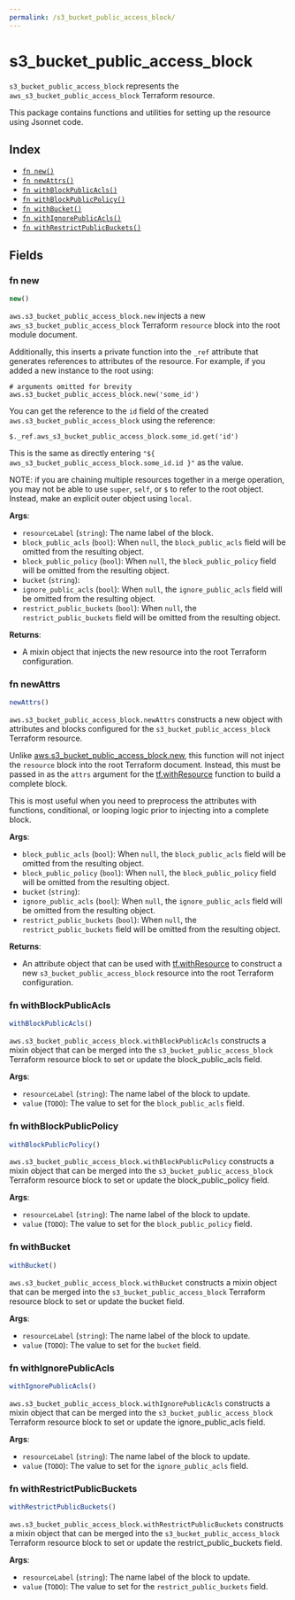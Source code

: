 ```yaml
---
permalink: /s3_bucket_public_access_block/
---
```


# s3_bucket_public_access_block

`s3_bucket_public_access_block` represents the `aws_s3_bucket_public_access_block` Terraform resource.



This package contains functions and utilities for setting up the resource using Jsonnet code.


## Index

* [`fn new()`](#fn-new)
* [`fn newAttrs()`](#fn-newattrs)
* [`fn withBlockPublicAcls()`](#fn-withblockpublicacls)
* [`fn withBlockPublicPolicy()`](#fn-withblockpublicpolicy)
* [`fn withBucket()`](#fn-withbucket)
* [`fn withIgnorePublicAcls()`](#fn-withignorepublicacls)
* [`fn withRestrictPublicBuckets()`](#fn-withrestrictpublicbuckets)

## Fields

### fn new

```ts
new()
```


`aws.s3_bucket_public_access_block.new` injects a new `aws_s3_bucket_public_access_block` Terraform `resource`
block into the root module document.

Additionally, this inserts a private function into the `_ref` attribute that generates references to attributes of the
resource. For example, if you added a new instance to the root using:

    # arguments omitted for brevity
    aws.s3_bucket_public_access_block.new('some_id')

You can get the reference to the `id` field of the created `aws.s3_bucket_public_access_block` using the reference:

    $._ref.aws_s3_bucket_public_access_block.some_id.get('id')

This is the same as directly entering `"${ aws_s3_bucket_public_access_block.some_id.id }"` as the value.

NOTE: if you are chaining multiple resources together in a merge operation, you may not be able to use `super`, `self`,
or `$` to refer to the root object. Instead, make an explicit outer object using `local`.

**Args**:
  - `resourceLabel` (`string`): The name label of the block.
  - `block_public_acls` (`bool`):  When `null`, the `block_public_acls` field will be omitted from the resulting object.
  - `block_public_policy` (`bool`):  When `null`, the `block_public_policy` field will be omitted from the resulting object.
  - `bucket` (`string`): 
  - `ignore_public_acls` (`bool`):  When `null`, the `ignore_public_acls` field will be omitted from the resulting object.
  - `restrict_public_buckets` (`bool`):  When `null`, the `restrict_public_buckets` field will be omitted from the resulting object.

**Returns**:
- A mixin object that injects the new resource into the root Terraform configuration.


### fn newAttrs

```ts
newAttrs()
```


`aws.s3_bucket_public_access_block.newAttrs` constructs a new object with attributes and blocks configured for the `s3_bucket_public_access_block`
Terraform resource.

Unlike [aws.s3_bucket_public_access_block.new](#fn-s3bucketpublicaccessblocknew), this function will not inject the `resource`
block into the root Terraform document. Instead, this must be passed in as the `attrs` argument for the
[tf.withResource](https://github.com/tf-libsonnet/core/tree/main/docs#fn-withresource) function to build a complete block.

This is most useful when you need to preprocess the attributes with functions, conditional, or looping logic prior to
injecting into a complete block.

**Args**:
  - `block_public_acls` (`bool`):  When `null`, the `block_public_acls` field will be omitted from the resulting object.
  - `block_public_policy` (`bool`):  When `null`, the `block_public_policy` field will be omitted from the resulting object.
  - `bucket` (`string`): 
  - `ignore_public_acls` (`bool`):  When `null`, the `ignore_public_acls` field will be omitted from the resulting object.
  - `restrict_public_buckets` (`bool`):  When `null`, the `restrict_public_buckets` field will be omitted from the resulting object.

**Returns**:
  - An attribute object that can be used with [tf.withResource](https://github.com/tf-libsonnet/core/tree/main/docs#fn-withresource) to construct a new `s3_bucket_public_access_block` resource into the root Terraform configuration.


### fn withBlockPublicAcls

```ts
withBlockPublicAcls()
```

`aws.s3_bucket_public_access_block.withBlockPublicAcls` constructs a mixin object that can be merged into the `s3_bucket_public_access_block`
Terraform resource block to set or update the block_public_acls field.



**Args**:
  - `resourceLabel` (`string`): The name label of the block to update.
  - `value` (`TODO`): The value to set for the `block_public_acls` field.


### fn withBlockPublicPolicy

```ts
withBlockPublicPolicy()
```

`aws.s3_bucket_public_access_block.withBlockPublicPolicy` constructs a mixin object that can be merged into the `s3_bucket_public_access_block`
Terraform resource block to set or update the block_public_policy field.



**Args**:
  - `resourceLabel` (`string`): The name label of the block to update.
  - `value` (`TODO`): The value to set for the `block_public_policy` field.


### fn withBucket

```ts
withBucket()
```

`aws.s3_bucket_public_access_block.withBucket` constructs a mixin object that can be merged into the `s3_bucket_public_access_block`
Terraform resource block to set or update the bucket field.



**Args**:
  - `resourceLabel` (`string`): The name label of the block to update.
  - `value` (`TODO`): The value to set for the `bucket` field.


### fn withIgnorePublicAcls

```ts
withIgnorePublicAcls()
```

`aws.s3_bucket_public_access_block.withIgnorePublicAcls` constructs a mixin object that can be merged into the `s3_bucket_public_access_block`
Terraform resource block to set or update the ignore_public_acls field.



**Args**:
  - `resourceLabel` (`string`): The name label of the block to update.
  - `value` (`TODO`): The value to set for the `ignore_public_acls` field.


### fn withRestrictPublicBuckets

```ts
withRestrictPublicBuckets()
```

`aws.s3_bucket_public_access_block.withRestrictPublicBuckets` constructs a mixin object that can be merged into the `s3_bucket_public_access_block`
Terraform resource block to set or update the restrict_public_buckets field.



**Args**:
  - `resourceLabel` (`string`): The name label of the block to update.
  - `value` (`TODO`): The value to set for the `restrict_public_buckets` field.

